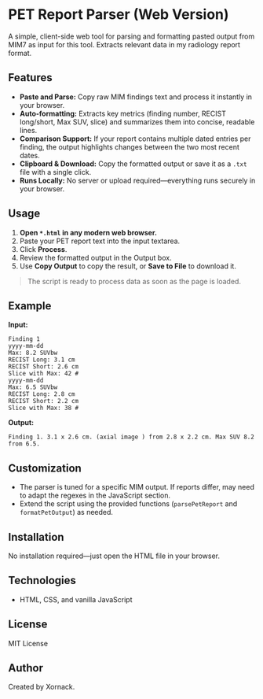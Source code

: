 # PET Report Parser (Web Version)

A simple, client-side web tool for parsing and formatting pasted output from MIM7 as input for this tool.
Extracts relevant data in my radiology report format.

## Features

- **Paste and Parse:** Copy raw MIM findings text and process it instantly in your browser.
- **Auto-formatting:** Extracts key metrics (finding number, RECIST long/short, Max SUV, slice) and summarizes them into concise, readable lines.
- **Comparison Support:** If your report contains multiple dated entries per finding, the output highlights changes between the two most recent dates.
- **Clipboard & Download:** Copy the formatted output or save it as a `.txt` file with a single click.
- **Runs Locally:** No server or upload required—everything runs securely in your browser.

## Usage

1. **Open `*.html` in any modern web browser.**
2. Paste your PET report text into the input textarea.
3. Click **Process**.
4. Review the formatted output in the Output box.
5. Use **Copy Output** to copy the result, or **Save to File** to download it.

> The script is ready to process data as soon as the page is loaded.

## Example

**Input:**
```
Finding 1
yyyy-mm-dd
Max: 8.2 SUVbw
RECIST Long: 3.1 cm
RECIST Short: 2.6 cm
Slice with Max: 42 #
yyyy-mm-dd
Max: 6.5 SUVbw
RECIST Long: 2.8 cm
RECIST Short: 2.2 cm
Slice with Max: 38 #
```

**Output:**
```
Finding 1. 3.1 x 2.6 cm. (axial image ) from 2.8 x 2.2 cm. Max SUV 8.2 from 6.5.
```

## Customization

- The parser is tuned for a specific MIM output. If reports differ, may need to adapt the regexes in the JavaScript section.
- Extend the script using the provided functions (`parsePetReport` and `formatPetOutput`) as needed.

## Installation

No installation required—just open the HTML file in your browser.

## Technologies

- HTML, CSS, and vanilla JavaScript

## License

MIT License

## Author

Created by Xornack.
